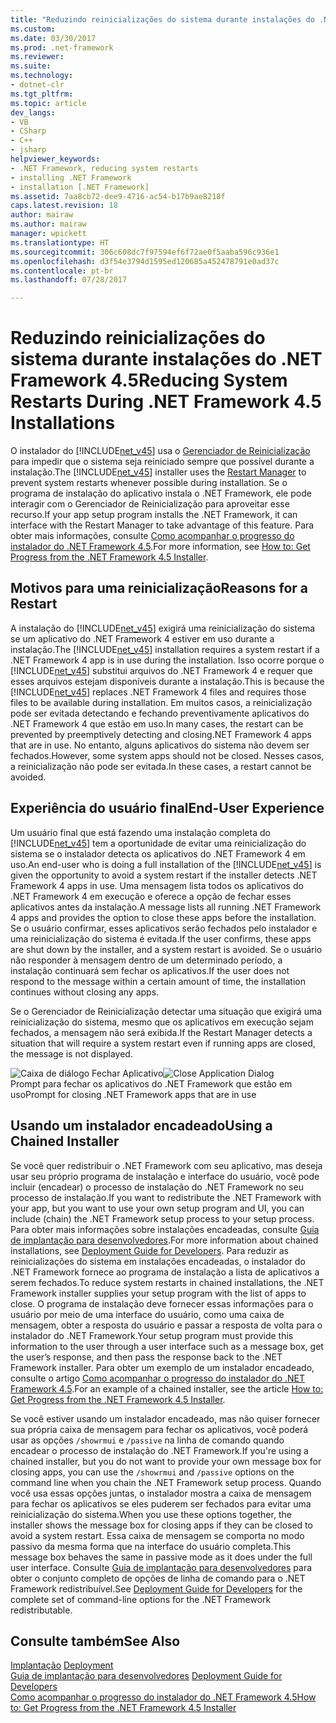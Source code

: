 ```yaml
---
title: "Reduzindo reinicializações do sistema durante instalações do .NET Framework 4.5"
ms.custom: 
ms.date: 03/30/2017
ms.prod: .net-framework
ms.reviewer: 
ms.suite: 
ms.technology:
- dotnet-clr
ms.tgt_pltfrm: 
ms.topic: article
dev_langs:
- VB
- CSharp
- C++
- jsharp
helpviewer_keywords:
- .NET Framework, reducing system restarts
- installing .NET Framework
- installation [.NET Framework]
ms.assetid: 7aa8cb72-dee9-4716-ac54-b17b9ae8218f
caps.latest.revision: 18
author: mairaw
ms.author: mairaw
manager: wpickett
ms.translationtype: HT
ms.sourcegitcommit: 306c608dc7f97594ef6f72ae0f5aaba596c936e1
ms.openlocfilehash: d3f54e3794d1595ed120685a452478791e0ad37c
ms.contentlocale: pt-br
ms.lasthandoff: 07/28/2017

---
```

# <a name="reducing-system-restarts-during-net-framework-45-installations"></a><span data-ttu-id="99eea-102">Reduzindo reinicializações do sistema durante instalações do .NET Framework 4.5</span><span class="sxs-lookup"><span data-stu-id="99eea-102">Reducing System Restarts During .NET Framework 4.5 Installations</span></span>
<span data-ttu-id="99eea-103">O instalador do [!INCLUDE[net_v45](../../../includes/net-v45-md.md)] usa o [Gerenciador de Reinicialização](http://go.microsoft.com/fwlink/?LinkId=231425) para impedir que o sistema seja reiniciado sempre que possível durante a instalação.</span><span class="sxs-lookup"><span data-stu-id="99eea-103">The [!INCLUDE[net_v45](../../../includes/net-v45-md.md)] installer uses the [Restart Manager](http://go.microsoft.com/fwlink/?LinkId=231425) to prevent system restarts whenever possible during installation.</span></span> <span data-ttu-id="99eea-104">Se o programa de instalação do aplicativo instala o .NET Framework, ele pode interagir com o Gerenciador de Reinicialização para aproveitar esse recurso.</span><span class="sxs-lookup"><span data-stu-id="99eea-104">If your app setup program installs the .NET Framework, it can interface with the Restart Manager to take advantage of this feature.</span></span> <span data-ttu-id="99eea-105">Para obter mais informações, consulte [Como acompanhar o progresso do instalador do .NET Framework 4.5](../../../docs/framework/deployment/how-to-get-progress-from-the-dotnet-installer.md).</span><span class="sxs-lookup"><span data-stu-id="99eea-105">For more information, see [How to: Get Progress from the .NET Framework 4.5 Installer](../../../docs/framework/deployment/how-to-get-progress-from-the-dotnet-installer.md).</span></span>  
  
## <a name="reasons-for-a-restart"></a><span data-ttu-id="99eea-106">Motivos para uma reinicialização</span><span class="sxs-lookup"><span data-stu-id="99eea-106">Reasons for a Restart</span></span>  
 <span data-ttu-id="99eea-107">A instalação do [!INCLUDE[net_v45](../../../includes/net-v45-md.md)] exigirá uma reinicialização do sistema se um aplicativo do .NET Framework 4 estiver em uso durante a instalação.</span><span class="sxs-lookup"><span data-stu-id="99eea-107">The [!INCLUDE[net_v45](../../../includes/net-v45-md.md)] installation requires a system restart if a .NET Framework 4 app is in use during the installation.</span></span> <span data-ttu-id="99eea-108">Isso ocorre porque o [!INCLUDE[net_v45](../../../includes/net-v45-md.md)] substitui arquivos do .NET Framework 4 e requer que esses arquivos estejam disponíveis durante a instalação.</span><span class="sxs-lookup"><span data-stu-id="99eea-108">This is because the [!INCLUDE[net_v45](../../../includes/net-v45-md.md)] replaces .NET Framework 4 files and requires those files to be available during installation.</span></span> <span data-ttu-id="99eea-109">Em muitos casos, a reinicialização pode ser evitada detectando e fechando preventivamente aplicativos do .NET Framework 4 que estão em uso.</span><span class="sxs-lookup"><span data-stu-id="99eea-109">In many cases, the restart can be prevented by preemptively detecting and closing.NET Framework 4 apps that are in use.</span></span> <span data-ttu-id="99eea-110">No entanto, alguns aplicativos do sistema não devem ser fechados.</span><span class="sxs-lookup"><span data-stu-id="99eea-110">However, some system apps should not be closed.</span></span> <span data-ttu-id="99eea-111">Nesses casos, a reinicialização não pode ser evitada.</span><span class="sxs-lookup"><span data-stu-id="99eea-111">In these cases, a restart cannot be avoided.</span></span>  
  
## <a name="end-user-experience"></a><span data-ttu-id="99eea-112">Experiência do usuário final</span><span class="sxs-lookup"><span data-stu-id="99eea-112">End-User Experience</span></span>  
 <span data-ttu-id="99eea-113">Um usuário final que está fazendo uma instalação completa do [!INCLUDE[net_v45](../../../includes/net-v45-md.md)] tem a oportunidade de evitar uma reinicialização do sistema se o instalador detecta os aplicativos do .NET Framework 4 em uso.</span><span class="sxs-lookup"><span data-stu-id="99eea-113">An end-user who is doing a full installation of the [!INCLUDE[net_v45](../../../includes/net-v45-md.md)] is given the opportunity to avoid a system restart if the installer detects .NET Framework 4 apps in use.</span></span> <span data-ttu-id="99eea-114">Uma mensagem lista todos os aplicativos do .NET Framework 4 em execução e oferece a opção de fechar esses aplicativos antes da instalação.</span><span class="sxs-lookup"><span data-stu-id="99eea-114">A message lists all running .NET Framework 4 apps and provides the option to close these apps before the installation.</span></span> <span data-ttu-id="99eea-115">Se o usuário confirmar, esses aplicativos serão fechados pelo instalador e uma reinicialização do sistema é evitada.</span><span class="sxs-lookup"><span data-stu-id="99eea-115">If the user confirms, these apps are shut down by the installer, and a system restart is avoided.</span></span> <span data-ttu-id="99eea-116">Se o usuário não responder à mensagem dentro de um determinado período, a instalação continuará sem fechar os aplicativos.</span><span class="sxs-lookup"><span data-stu-id="99eea-116">If the user does not respond to the message within a certain amount of time, the installation continues without closing any apps.</span></span>  
  
 <span data-ttu-id="99eea-117">Se o Gerenciador de Reinicialização detectar uma situação que exigirá uma reinicialização do sistema, mesmo que os aplicativos em execução sejam fechados, a mensagem não será exibida.</span><span class="sxs-lookup"><span data-stu-id="99eea-117">If the Restart Manager detects a situation that will require a system restart even if running apps are closed, the message is not displayed.</span></span>  
  
 <span data-ttu-id="99eea-118">![Caixa de diálogo Fechar Aplicativo](../../../docs/framework/deployment/media/closeapplicationdialog.png "CloseApplicationDialog")</span><span class="sxs-lookup"><span data-stu-id="99eea-118">![Close Application Dialog](../../../docs/framework/deployment/media/closeapplicationdialog.png "CloseApplicationDialog")</span></span>  
<span data-ttu-id="99eea-119">Prompt para fechar os aplicativos do .NET Framework que estão em uso</span><span class="sxs-lookup"><span data-stu-id="99eea-119">Prompt for closing .NET Framework apps that are in use</span></span>  
  
## <a name="using-a-chained-installer"></a><span data-ttu-id="99eea-120">Usando um instalador encadeado</span><span class="sxs-lookup"><span data-stu-id="99eea-120">Using a Chained Installer</span></span>  
 <span data-ttu-id="99eea-121">Se você quer redistribuir o .NET Framework com seu aplicativo, mas deseja usar seu próprio programa de instalação e interface do usuário, você pode incluir (encadear) o processo de instalação do .NET Framework no seu processo de instalação.</span><span class="sxs-lookup"><span data-stu-id="99eea-121">If you want to redistribute the .NET Framework with your app, but you want to use your own setup program and UI, you can include (chain) the .NET Framework setup process to your setup process.</span></span> <span data-ttu-id="99eea-122">Para obter mais informações sobre instalações encadeadas, consulte [Guia de implantação para desenvolvedores](../../../docs/framework/deployment/deployment-guide-for-developers.md).</span><span class="sxs-lookup"><span data-stu-id="99eea-122">For more information about chained installations, see [Deployment Guide for Developers](../../../docs/framework/deployment/deployment-guide-for-developers.md).</span></span> <span data-ttu-id="99eea-123">Para reduzir as reinicializações do sistema em instalações encadeadas, o instalador do .NET Framework fornece ao programa de instalação a lista de aplicativos a serem fechados.</span><span class="sxs-lookup"><span data-stu-id="99eea-123">To reduce system restarts in chained installations, the .NET Framework installer supplies your setup program with the list of apps to close.</span></span> <span data-ttu-id="99eea-124">O programa de instalação deve fornecer essas informações para o usuário por meio de uma interface do usuário, como uma caixa de mensagem, obter a resposta do usuário e passar a resposta de volta para o instalador do .NET Framework.</span><span class="sxs-lookup"><span data-stu-id="99eea-124">Your setup program must provide this information to the user through a user interface such as a message box, get the user’s response, and then pass the response back to the .NET Framework installer.</span></span> <span data-ttu-id="99eea-125">Para obter um exemplo de um instalador encadeado, consulte o artigo [Como acompanhar o progresso do instalador do .NET Framework 4.5](../../../docs/framework/deployment/how-to-get-progress-from-the-dotnet-installer.md).</span><span class="sxs-lookup"><span data-stu-id="99eea-125">For an example of a chained installer, see the article [How to: Get Progress from the .NET Framework 4.5 Installer](../../../docs/framework/deployment/how-to-get-progress-from-the-dotnet-installer.md).</span></span>  
  
 <span data-ttu-id="99eea-126">Se você estiver usando um instalador encadeado, mas não quiser fornecer sua própria caixa de mensagem para fechar os aplicativos, você poderá usar as opções `/showrmui` e `/passive` na linha de comando quando encadear o processo de instalação do .NET Framework.</span><span class="sxs-lookup"><span data-stu-id="99eea-126">If you're using a chained installer, but you do not want to provide your own message box for closing apps, you can use the `/showrmui` and `/passive` options on the command line when you chain the .NET Framework setup process.</span></span> <span data-ttu-id="99eea-127">Quando você usa essas opções juntas, o instalador mostra a caixa de mensagem para fechar os aplicativos se eles puderem ser fechados para evitar uma reinicialização do sistema.</span><span class="sxs-lookup"><span data-stu-id="99eea-127">When you use these options together, the installer shows the message box for closing apps if they can be closed to avoid a system restart.</span></span> <span data-ttu-id="99eea-128">Essa caixa de mensagem se comporta no modo passivo da mesma forma que na interface do usuário completa.</span><span class="sxs-lookup"><span data-stu-id="99eea-128">This message box behaves the same in passive mode as it does under the full user interface.</span></span> <span data-ttu-id="99eea-129">Consulte [Guia de implantação para desenvolvedores](../../../docs/framework/deployment/deployment-guide-for-developers.md) para obter o conjunto completo de opções de linha de comando para o .NET Framework redistribuível.</span><span class="sxs-lookup"><span data-stu-id="99eea-129">See [Deployment Guide for Developers](../../../docs/framework/deployment/deployment-guide-for-developers.md) for the complete set of command-line options for the .NET Framework redistributable.</span></span>  
  
## <a name="see-also"></a><span data-ttu-id="99eea-130">Consulte também</span><span class="sxs-lookup"><span data-stu-id="99eea-130">See Also</span></span>  
 <span data-ttu-id="99eea-131">[Implantação](../../../docs/framework/deployment/index.md) </span><span class="sxs-lookup"><span data-stu-id="99eea-131">[Deployment](../../../docs/framework/deployment/index.md) </span></span>  
 <span data-ttu-id="99eea-132">[Guia de implantação para desenvolvedores](../../../docs/framework/deployment/deployment-guide-for-developers.md) </span><span class="sxs-lookup"><span data-stu-id="99eea-132">[Deployment Guide for Developers](../../../docs/framework/deployment/deployment-guide-for-developers.md) </span></span>  
 [<span data-ttu-id="99eea-133">Como acompanhar o progresso do instalador do .NET Framework 4.5</span><span class="sxs-lookup"><span data-stu-id="99eea-133">How to: Get Progress from the .NET Framework 4.5 Installer</span></span>](../../../docs/framework/deployment/how-to-get-progress-from-the-dotnet-installer.md)

